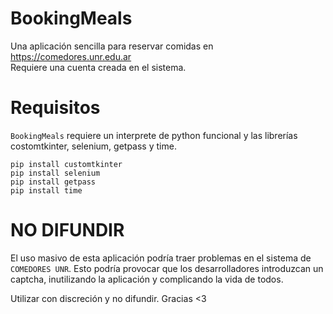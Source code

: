 # BookingMeals
Una aplicación sencilla para reservar comidas en https://comedores.unr.edu.ar  
Requiere una cuenta creada en el sistema.

# Requisitos

`BookingMeals` requiere un interprete de python funcional y las librerías costomtkinter, selenium, getpass y time.  

`pip install customtkinter`  
`pip install selenium`  
`pip install getpass`  
`pip install time`  

# NO DIFUNDIR

El uso masivo de esta aplicación podría traer problemas en el sistema de `COMEDORES UNR`. Esto podría provocar que los desarrolladores introduzcan un captcha, inutilizando la aplicación y complicando la vida de todos.  

Utilizar con discreción y no difundir. Gracias <3
